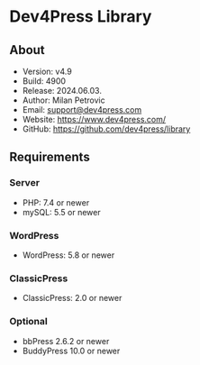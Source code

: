 # Dev4Press Library
## About

* Version: v4.9
* Build:   4900
* Release: 2024.06.03.
* Author:  Milan Petrovic
* Email:   support@dev4press.com
* Website: https://www.dev4press.com/
* GitHub:  https://github.com/dev4press/library

## Requirements

### Server

* PHP: 7.4 or newer
* mySQL: 5.5 or newer

### WordPress

* WordPress: 5.8 or newer

### ClassicPress

* ClassicPress: 2.0 or newer

### Optional

* bbPress 2.6.2 or newer
* BuddyPress 10.0 or newer
